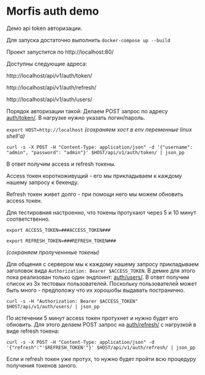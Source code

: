 # Morfis auth demo

Демо api token авторизации.

Для запуска достаточно выполнить
```docker-compose up --build```

Проект запустится по http://localhost:80/


Доступны следующие адреса:

http://localhost/api/v1/auth/token/

http://localhost/api/v1/auth/refresh/

http://localhost/api/v1/auth/users/

Порядок авторизации такой:
Делаем POST запрос по адресу [auth/token/](). В нагрузке нужно указать логин/пароль.

```export HOST=http://localhost```
*(сохраняем хост в env переменные linux shell'a)*

```curl -s -X POST -H "Content-Type: application/json" -d '{"username": "admin", "password": "admin"}' $HOST/api/v1/auth/token/ | json_pp```

В ответ получим access и refresh токены.

Access токен короткоживущий - его мы прикладываем к каждому нашему запросу к бекенду.

Refresh токен живет долго - при помощи него мы можем обновить access токен.

Для тестировния настроенно, что токены протухают через 5 и 10 минут соответственно.

```export ACCESS_TOKEN=###ACCESS_TOKEN###```

```export REFRESH_TOKEN=###REFRESH_TOKEN###```

*(сохраняем пролученнные токены)*

Для общения с сервером мы к каждому нашему запросу прикладываем заголовок вида ```Authorization: Bearer $ACCESS_TOKEN```.
В демке для этого пока реализован только один эндпоинт: [auth/users/]().
В ответ получим список из 3х тестовых пользователей. Поскольку пользователей может быть много - предположу что их хорошобы выдавать постранично.

```curl -s -H "Authorization: Bearer $ACCESS_TOKEN" $HOST/api/v1/auth/users/ | json_pp```

По истечении 5 минут access токен протухнет и нужно будет его обновить. Для этого делаем POST запрос на [auth/refresh/]() с нагрузкой в виде refresh токена:

```curl -s -X POST -H "Content-Type: application/json" -d '{"refresh":"'$REFRESH_TOKEN'"}' $HOST/api/v1/auth/refresh/ | json_pp```

Если и refresh токен уже протух, то нужно будет пройти всю процедуру получения токенов заного.